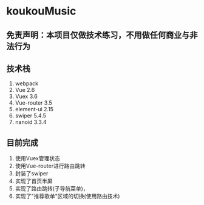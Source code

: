# koukouMusic

## 免责声明：本项目仅做技术练习，不用做任何商业与非法行为

## 技术栈

1. webpack
2. Vue 2.6
3. Vuex 3.6
4. Vue-router 3.5
5. element-ui 2.15
6. swiper 5.4.5
7. nanoid 3.3.4

## 目前完成

1. 使用Vuex管理状态
2. 使用Vue-router进行路由跳转
3. 封装了swiper
4. 实现了首页半屏
5. 实现了路由跳转(子导航菜单)，
6. 实现了"推荐歌单"区域的切换(使用路由技术)
  